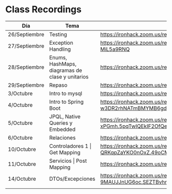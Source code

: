 # Class Recordings

| Día           | Tema    | Enlace                                                       |
| ------------- | ------- | ------------------------------------------------------------ |
| 26/Septiembre | Testing | https://ironhack.zoom.us/rec/share/xSRBHHxrJVNLaH0ZqTxS2P514jCtFG6TDblEPiO-SSe_BfKwfabu7e18BtOR3Ii7.ZFr4WXiJsELRag_K |
| 27/Septiembre | Exception Handling | https://ironhack.zoom.us/rec/share/WpB-FUNR3bXr9iz94uddtEQusUr84ngNyeCMmFkVcWa1WIFFnJC0jZK1b9DUAkph.bUrGhg-MiL5a9RNQ|
| 28/Septiembre | Enums, HashMaps, diagramas de clase y unitarios | https://ironhack.zoom.us/rec/share/9aVnNGBA-2WUiivYQDGPHTf73e7_6S1IUfGTtpVyXeRCDmfHFtTKErhEAnEmxot5.r_dLBBTUhSWKoQkp |
| 29/Septiembre | Repaso | https://ironhack.zoom.us/rec/share/ojA2UIiNATZlWDNn7TgvS39VrD8zyXHZfhvgLkuSiQplWiVkENFXENl1rOeMNZsu.dkXYDLgzqxFB6HVQ |
| 3/Octubre | Intro to mysql | https://ironhack.zoom.us/rec/share/TpyqrfcxKROK5TfkINBTc3C2iHrgqK8tlcW8HwAOFz4NwApjqo2OWUi_7oaFgsEP.l3D_MvWn3w8R8jeQ |
| 4/Octubre | Intro to Spring Boot | https://ironhack.zoom.us/rec/share/SUPxH8HTymaPY2i-w3DR2rhNATmBMYMB6gdGGm2yO_scDntC4rIlEOM7LwlKA43q.1rLi2lmVLkon0Mjt |
| 5/Octubre | JPQL, Native Queries y Embedded | https://ironhack.zoom.us/rec/share/75Igm0zw5-LxHzWpQZ4RyNCu4N70xRrMQ_6N7GYRy5CJcklwOHHljmZPVo-xPGmh.5pqTwIQEkIF2OfQe |
| 6/Octubre | Relaciones | https://ironhack.zoom.us/rec/share/Kz9rVmsxrG8S0dYHCqyT3OjSXFVRhiydP9hrTeGvY86Ja6q8SnZ25fVfs7xVovoK.Kvom25s7YmDGMQEr |
| 10/Octubre | Controladores 1 \| Get Mapping | https://ironhack.zoom.us/rec/share/awLhkw-urN1V0Xs--qe4V2WZ7jpygCGPocIAvp6xUeeGMhhB-QRKqpZaYKO0nOxZ.49oCMT6dr6spl6CO |
| 11/Octubre | Servicios \| Post Mapping | https://ironhack.zoom.us/rec/share/GerZH3PyyIT5yOL3sGwXjLR4ocyOvCvipyA3mcvbC2GFITVykB_PDmYTrWqdkiLX.tfsMPZlUCLGRFnzD |
| 14/Octubre | DTOs/Excepciones | https://ironhack.zoom.us/rec/share/54KT4H2p8zqlKWy0aSREZQl6pV5QcaaVwprQUQSM7jYAXx5vutJ-9MAUJJnUG6oc.SEZTBvhrZH9YyZOH |
|  |  |  |





